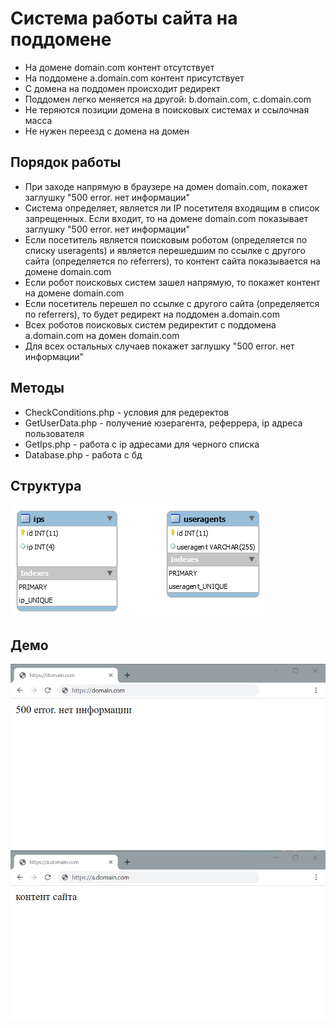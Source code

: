 # Система работы сайта на поддомене

- На домене domain.com контент отсутствует
- На поддомене a.domain.com контент присутствует
- С домена на поддомен происходит редирект
- Поддомен легко меняется на другой: b.domain.com, c.domain.com
- Не теряются позиции домена в поисковых системах и ссылочная масса
- Не нужен переезд с домена на домен

## Порядок работы

- При заходе напрямую в браузере на домен domain.com, покажет заглушку "500 error. нет информации"
- Система определяет, является ли IP посетителя входящим в список запрещенных. Если входит, то на домене domain.com
  показывает заглушку "500 error. нет информации"
- Если посетитель является поисковым роботом (определяется по списку useragents) и является перешедшим по ссылке с
  другого сайта (определяется по referrers), то контент сайта показывается на домене domain.com
- Если робот поисковых систем зашел напрямую, то покажет контент на домене domain.com
- Если посетитель перешел по ссылке с другого сайта (определяется по referrers), то будет редирект на поддомен
  a.domain.com
- Всех роботов поисковых систем редиректит с поддомена a.domain.com на домен domain.com
- Для всех остальных случаев покажет заглушку "500 error. нет информации"

## Методы

- CheckConditions.php - условия для редеректов
- GetUserData.php - получение юзерагента, реферрера, ip адреса пользователя
- GetIps.php - работа с ip адресами для черного списка
- Database.php - работа с бд

## Структура

![Система работы сайта на поддомене](https://raw.githubusercontent.com/allexgalbert/workflow/main/BogusSubdomain/DOC/1.png "Система работы сайта на поддомене")

## Демо

![Система работы сайта на поддомене](https://raw.githubusercontent.com/allexgalbert/workflow/main/BogusSubdomain/DOC/2.png "Система работы сайта на поддомене")